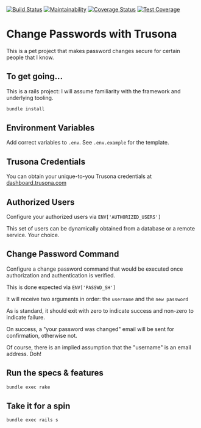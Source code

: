 [![Build Status](https://travis-ci.com/thitu/change-password.svg?branch=master)](https://travis-ci.com/thitu/change-password)
[![Maintainability](https://api.codeclimate.com/v1/badges/3c28af5046d2ab4baaea/maintainability)](https://codeclimate.com/github/thitu/change-password/maintainability)
[![Coverage Status](https://coveralls.io/repos/github/thitu/change-password/badge.svg?branch=master)](https://coveralls.io/github/thitu/change-password?branch=master)
[![Test Coverage](https://api.codeclimate.com/v1/badges/3c28af5046d2ab4baaea/test_coverage)](https://codeclimate.com/github/thitu/change-password/test_coverage)

# Change Passwords with Trusona

This is a pet project that makes password changes secure for certain people that I know.

## To get going...

This is a rails project: I will assume familiarity with the framework and underlying tooling.

```bash
bundle install
```

## Environment Variables

Add correct variables to `.env`. See `.env.example` for the template.


## Trusona Credentials

You can obtain your unique-to-you Trusona credentials at [dashboard.trusona.com](https://dashboard.trusona.com)


## Authorized Users

Configure your authorized users via `ENV['AUTHORIZED_USERS']`

This set of users can be dynamically obtained from a database or a remote service. Your choice.


## Change Password Command

Configure a change password command that would be executed once authorization and authentication is verified.

This is done expected via `ENV['PASSWD_SH']`

It will receive two arguments in order: the `username` and the `new password`

As is standard, it should exit with zero to indicate success and non-zero to indicate failure.

On success, a "your password was changed" email will be sent for confirmation, otherwise not.

Of course, there is an implied assumption that the "username" is an email address. Doh!


## Run the specs & features

```bash
bundle exec rake
```

## Take it for a spin

```bash
bundle exec rails s
```
